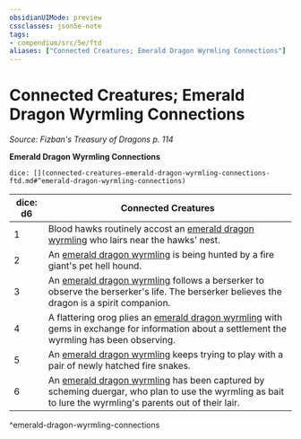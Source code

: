 ```yaml
---
obsidianUIMode: preview
cssclasses: json5e-note
tags:
- compendium/src/5e/ftd
aliases: ["Connected Creatures; Emerald Dragon Wyrmling Connections"]
---
```

# Connected Creatures; Emerald Dragon Wyrmling Connections
*Source: Fizban's Treasury of Dragons p. 114* 

**Emerald Dragon Wyrmling Connections**

`dice: [](connected-creatures-emerald-dragon-wyrmling-connections-ftd.md#^emerald-dragon-wyrmling-connections)`

| dice: d6 | Connected Creatures |
|----------|---------------------|
| 1 | Blood hawks routinely accost an [emerald dragon wyrmling](compendium/bestiary/dragon/emerald-dragon-wyrmling-ftd.md) who lairs near the hawks' nest. |
| 2 | An [emerald dragon wyrmling](compendium/bestiary/dragon/emerald-dragon-wyrmling-ftd.md) is being hunted by a fire giant's pet hell hound. |
| 3 | An [emerald dragon wyrmling](compendium/bestiary/dragon/emerald-dragon-wyrmling-ftd.md) follows a berserker to observe the berserker's life. The berserker believes the dragon is a spirit companion. |
| 4 | A flattering orog plies an [emerald dragon wyrmling](compendium/bestiary/dragon/emerald-dragon-wyrmling-ftd.md) with gems in exchange for information about a settlement the wyrmling has been observing. |
| 5 | An [emerald dragon wyrmling](compendium/bestiary/dragon/emerald-dragon-wyrmling-ftd.md) keeps trying to play with a pair of newly hatched fire snakes. |
| 6 | An [emerald dragon wyrmling](compendium/bestiary/dragon/emerald-dragon-wyrmling-ftd.md) has been captured by scheming duergar, who plan to use the wyrmling as bait to lure the wyrmling's parents out of their lair. |
^emerald-dragon-wyrmling-connections